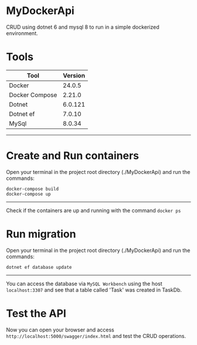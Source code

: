 # MyDockerApi
CRUD using dotnet 6 and mysql 8 to run in a simple dockerized environment.

# Tools
| Tool | Version |
| --- | --- |
| Docker | 24.0.5 |
| Docker Compose | 2.21.0 |
| Dotnet | 6.0.121 |
| Dotnet ef | 7.0.10 |
| MySql | 8.0.34 |
---
# Create and Run containers
Open your terminal in the project root directory (./MyDockerApi) and run the commands:

```
docker-compose build
docker-compose up
```
---
Check if the containers are up and running with the command ```docker ps```

# Run migration
Open your terminal in the project root directory (./MyDockerApi) and run the commands:
```
dotnet ef database update
```
---
You can access the database via ```MySQL Workbench``` using the host ```localhost:3307``` and see that a table called 'Task' was created in TaskDb.

# Test the API
Now you can open your browser and access ```http://localhost:5000/swagger/index.html``` and test the CRUD operations.
